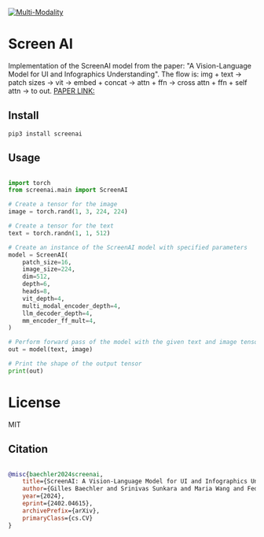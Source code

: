 [![Multi-Modality](agorabanner.png)](https://discord.gg/qUtxnK2NMf)

# Screen AI
Implementation of the ScreenAI model from the paper: "A Vision-Language Model for UI and Infographics Understanding". The flow is:
img + text -> patch sizes -> vit -> embed + concat -> attn + ffn -> cross attn + ffn + self attn -> to out. [PAPER LINK: ](https://arxiv.org/abs/2402.04615)

## Install
`pip3 install screenai`

## Usage
```python

import torch
from screenai.main import ScreenAI

# Create a tensor for the image
image = torch.rand(1, 3, 224, 224)

# Create a tensor for the text
text = torch.randn(1, 1, 512)

# Create an instance of the ScreenAI model with specified parameters
model = ScreenAI(
    patch_size=16,
    image_size=224,
    dim=512,
    depth=6,
    heads=8,
    vit_depth=4,
    multi_modal_encoder_depth=4,
    llm_decoder_depth=4,
    mm_encoder_ff_mult=4,
)

# Perform forward pass of the model with the given text and image tensors
out = model(text, image)

# Print the shape of the output tensor
print(out)


```

# License
MIT


## Citation
```bibtex

@misc{baechler2024screenai,
    title={ScreenAI: A Vision-Language Model for UI and Infographics Understanding}, 
    author={Gilles Baechler and Srinivas Sunkara and Maria Wang and Fedir Zubach and Hassan Mansoor and Vincent Etter and Victor Cărbune and Jason Lin and Jindong Chen and Abhanshu Sharma},
    year={2024},
    eprint={2402.04615},
    archivePrefix={arXiv},
    primaryClass={cs.CV}
}
```